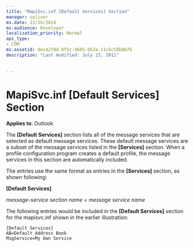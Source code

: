 ```yaml
---
title: "MapiSvc.inf [Default Services] Section"
manager: soliver
ms.date: 11/16/2014
ms.audience: Developer
localization_priority: Normal
api_type:
- COM
ms.assetid: dec42f8d-0f5c-4665-b53a-11cbc58b8b76
description: "Last modified: July 23, 2011"
 
 
---
```


# MapiSvc.inf [Default Services] Section

  
  
**Applies to**: Outlook 
  
The **[Default Services]** section lists all of the message services that are selected as default message services. These default message services are a subset of the message services listed in the **[Services]** section. When a profile configuration program creates a default profile, the message services in this section are automatically included. 
  
The entries use the same format as entries in the **[Services]** section, as shown following: 
  
 **[Default Services]**
  
 _message-service section name_ =  _message service name_
  
The following entries would be included in the **[Default Services]** section for the mapisvc.inf shown in the earlier illustration: 
  
```
[Default Services]
AB=Default Address Book
MsgService=My Own Service

```


